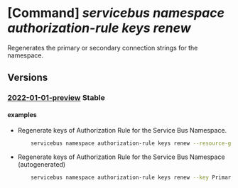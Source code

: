 # [Command] _servicebus namespace authorization-rule keys renew_

Regenerates the primary or secondary connection strings for the namespace.

## Versions

### [2022-01-01-preview](/Resources/mgmt-plane/L3N1YnNjcmlwdGlvbnMve30vcmVzb3VyY2Vncm91cHMve30vcHJvdmlkZXJzL21pY3Jvc29mdC5zZXJ2aWNlYnVzL25hbWVzcGFjZXMve30vYXV0aG9yaXphdGlvbnJ1bGVzL3t9L3JlZ2VuZXJhdGVrZXlz/2022-01-01-preview.xml) **Stable**

<!-- mgmt-plane /subscriptions/{}/resourcegroups/{}/providers/microsoft.servicebus/namespaces/{}/authorizationrules/{}/regeneratekeys 2022-01-01-preview -->

#### examples

- Regenerate keys of Authorization Rule for the Service Bus Namespace.
    ```bash
        servicebus namespace authorization-rule keys renew --resource-group myresourcegroup --namespace-name mynamespace --name myauthorule --key PrimaryKey
    ```

- Regenerate keys of Authorization Rule for the Service Bus Namespace (autogenerated)
    ```bash
        servicebus namespace authorization-rule keys renew --key PrimaryKey --name myauthorule --namespace-name mynamespace --resource-group myresourcegroup --subscription MySubscription
    ```
